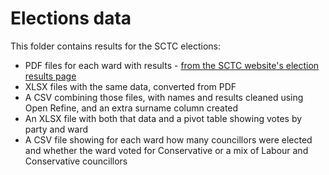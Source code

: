 # Elections data

This folder contains results for the SCTC elections:

* PDF files for each ward with results - [from the SCTC website's election results page](https://www.suttoncoldfieldtowncouncil.gov.uk/the-council/election-results-2018/)
* XLSX files with the same data, converted from PDF
* A CSV combining those files, with names and results cleaned using Open Refine, and an extra surname column created
* An XLSX file with both that data and a pivot table showing votes by party and ward
* A CSV file showing for each ward how many councillors were elected and whether the ward voted for Conservative or a mix of Labour and Conservative councillors
